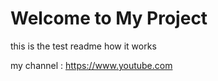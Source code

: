 # Welcome to My Project

this is the test readme how it works

my channel : https://www.youtube.com
